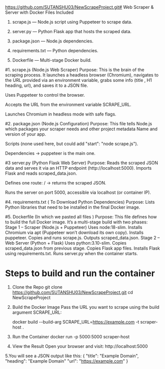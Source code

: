 https://github.com/SUTANSHU03/NewScrapeProject.git# Web Scraper & Server with Docker
Files Included
1. scrape.js — Node.js script using Puppeteer to scrape data.

2. server.py — Python Flask app that hosts the scraped data.

3. package.json — Node.js dependencies.

4. requirements.txt — Python dependencies.

5. Dockerfile — Multi-stage Docker build.


#1. scrape.js (Node.js Web Scraper)
Purpose:
This is the brain of the scraping process. It launches a headless browser (Chromium), 
navigates to the URL provided via an environment variable, grabs some info (title , H1 heading, url),
and saves it to a JSON file.

Uses Puppeteer to control the browser.

Accepts the URL from the environment variable SCRAPE_URL.

Launches Chromium in headless mode with safe flags.



#2. package.json (Node.js Configuration)
Purpose:
This file tells Node.js which packages your scraper needs and other project metadata
Name and version of your app.

Scripts (none used here, but could add "start": "node scrape.js").

Dependencies → puppeteer is the main one.

#3 server.py (Python Flask Web Server)
Purpose:
Reads the scraped JSON data and serves it via an HTTP endpoint (http://localhost:5000).
Imports Flask and reads scraped_data.json.

Defines one route: / → returns the scraped JSON.

Runs the server on port 5000, accessible via localhost (or container IP).


#4. requirements.txt ( To Download Python Dependencies)
Purpose:
Lists Python libraries that need to be installed in the final Docker image.

#5. Dockerfile (In which we pasted all files )
Purpose:
This file defines how to build the full Docker image. It’s a multi-stage build with two phases:
    Stage 1 – Scraper (Node.js + Puppeteer)
                Uses node:18-slim.
                Installs Chromium via apt (Puppeteer won’t download its own copy).
                Installs puppeteer.
                Copies and runs scrape.js.
                Outputs scraped_data.json.
Stage 2 – Web Server (Python + Flask)
              Uses python:3.10-slim.
              Copies scraped_data.json from previous stage.
              Copies Flask app files.
              Installs Flask using requirements.txt.
              Runs server.py when the container starts.




# Steps to build and run the container 
 1. Clone the Repo
    git clone https://github.com/SUTANSHU03/NewScrapeProject.git
    cd NewScrapeProject

2. Build the Docker Image
   Pass the URL you want to scrape using the build argument SCRAPE_URL:
   
      docker build --build-arg SCRAPE_URL=https://example.com -t scraper-host .

4. Run the Container
       docker run -p 5000:5000 scraper-host

5. View the Result
   Open your browser and visit:
           http://localhost:5000

5.You will see a JSON output like this:
      {
  "title": "Example Domain",
  "heading": "Example Domain"
  "url": "https://example.com"
}

